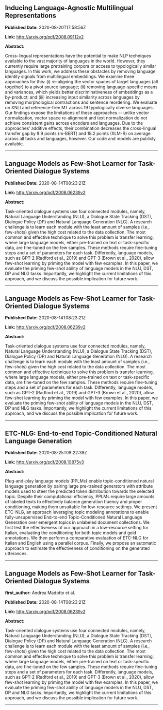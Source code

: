 ## Inducing Language-Agnostic Multilingual Representations

**Published Date:** 2020-08-20T17:58:56Z

**Link:** http://arxiv.org/pdf/2008.09112v2

**Abstract:**

  Cross-lingual representations have the potential to make NLP techniques
available to the vast majority of languages in the world. However, they
currently require large pretraining corpora or access to typologically similar
languages. In this work, we address these obstacles by removing language
identity signals from multilingual embeddings. We examine three approaches for
this: (i) re-aligning the vector spaces of target languages (all together) to a
pivot source language; (ii) removing language-specific means and variances,
which yields better discriminativeness of embeddings as a by-product; and (iii)
increasing input similarity across languages by removing morphological
contractions and sentence reordering. We evaluate on XNLI and reference-free MT
across 19 typologically diverse languages. Our findings expose the limitations
of these approaches -- unlike vector normalization, vector space re-alignment
and text normalization do not achieve consistent gains across encoders and
languages. Due to the approaches' additive effects, their combination decreases
the cross-lingual transfer gap by 8.9 points (m-BERT) and 18.2 points (XLM-R)
on average across all tasks and languages, however. Our code and models are
publicly available.


---

## Language Models as Few-Shot Learner for Task-Oriented Dialogue Systems

**Published Date:** 2020-08-14T08:23:21Z

**Link:** http://arxiv.org/pdf/2008.06239v2

**Abstract:**

  Task-oriented dialogue systems use four connected modules, namely, Natural
Language Understanding (NLU), a Dialogue State Tracking (DST), Dialogue Policy
(DP) and Natural Language Generation (NLG). A research challenge is to learn
each module with the least amount of samples (i.e., few-shots) given the high
cost related to the data collection. The most common and effective technique to
solve this problem is transfer learning, where large language models, either
pre-trained on text or task-specific data, are fine-tuned on the few samples.
These methods require fine-tuning steps and a set of parameters for each task.
Differently, language models, such as GPT-2 (Radford et al., 2019) and GPT-3
(Brown et al., 2020), allow few-shot learning by priming the model with few
examples. In this paper, we evaluate the priming few-shot ability of language
models in the NLU, DST, DP and NLG tasks. Importantly, we highlight the current
limitations of this approach, and we discuss the possible implication for
future work.


---

## Language Models as Few-Shot Learner for Task-Oriented Dialogue Systems

**Published Date:** 2020-08-14T08:23:21Z

**Link:** http://arxiv.org/pdf/2008.06239v2

**Abstract:**

  Task-oriented dialogue systems use four connected modules, namely, Natural
Language Understanding (NLU), a Dialogue State Tracking (DST), Dialogue Policy
(DP) and Natural Language Generation (NLG). A research challenge is to learn
each module with the least amount of samples (i.e., few-shots) given the high
cost related to the data collection. The most common and effective technique to
solve this problem is transfer learning, where large language models, either
pre-trained on text or task-specific data, are fine-tuned on the few samples.
These methods require fine-tuning steps and a set of parameters for each task.
Differently, language models, such as GPT-2 (Radford et al., 2019) and GPT-3
(Brown et al., 2020), allow few-shot learning by priming the model with few
examples. In this paper, we evaluate the priming few-shot ability of language
models in the NLU, DST, DP and NLG tasks. Importantly, we highlight the current
limitations of this approach, and we discuss the possible implication for
future work.


---

## ETC-NLG: End-to-end Topic-Conditioned Natural Language Generation

**Published Date:** 2020-08-25T08:22:38Z

**Link:** http://arxiv.org/pdf/2008.10875v3

**Abstract:**

  Plug-and-play language models (PPLMs) enable topic-conditioned natural
language generation by pairing large pre-trained generators with attribute
models used to steer the predicted token distribution towards the selected
topic. Despite their computational efficiency, PPLMs require large amounts of
labeled texts to effectively balance generation fluency and proper
conditioning, making them unsuitable for low-resource settings. We present
ETC-NLG, an approach leveraging topic modeling annotations to enable
fully-unsupervised End-to-end Topic-Conditioned Natural Language Generation
over emergent topics in unlabeled document collections. We first test the
effectiveness of our approach in a low-resource setting for Italian, evaluating
the conditioning for both topic models and gold annotations. We then perform a
comparative evaluation of ETC-NLG for Italian and English using a parallel
corpus. Finally, we propose an automatic approach to estimate the effectiveness
of conditioning on the generated utterances.


---

## Language Models as Few-Shot Learner for Task-Oriented Dialogue Systems

**first_author:** Andrea Madotto et al.

**Published Date:** 2020-08-14T08:23:21Z

**Link:** http://arxiv.org/pdf/2008.06239v2

**Abstract:**

  Task-oriented dialogue systems use four connected modules, namely, Natural
Language Understanding (NLU), a Dialogue State Tracking (DST), Dialogue Policy
(DP) and Natural Language Generation (NLG). A research challenge is to learn
each module with the least amount of samples (i.e., few-shots) given the high
cost related to the data collection. The most common and effective technique to
solve this problem is transfer learning, where large language models, either
pre-trained on text or task-specific data, are fine-tuned on the few samples.
These methods require fine-tuning steps and a set of parameters for each task.
Differently, language models, such as GPT-2 (Radford et al., 2019) and GPT-3
(Brown et al., 2020), allow few-shot learning by priming the model with few
examples. In this paper, we evaluate the priming few-shot ability of language
models in the NLU, DST, DP and NLG tasks. Importantly, we highlight the current
limitations of this approach, and we discuss the possible implication for
future work.


---

